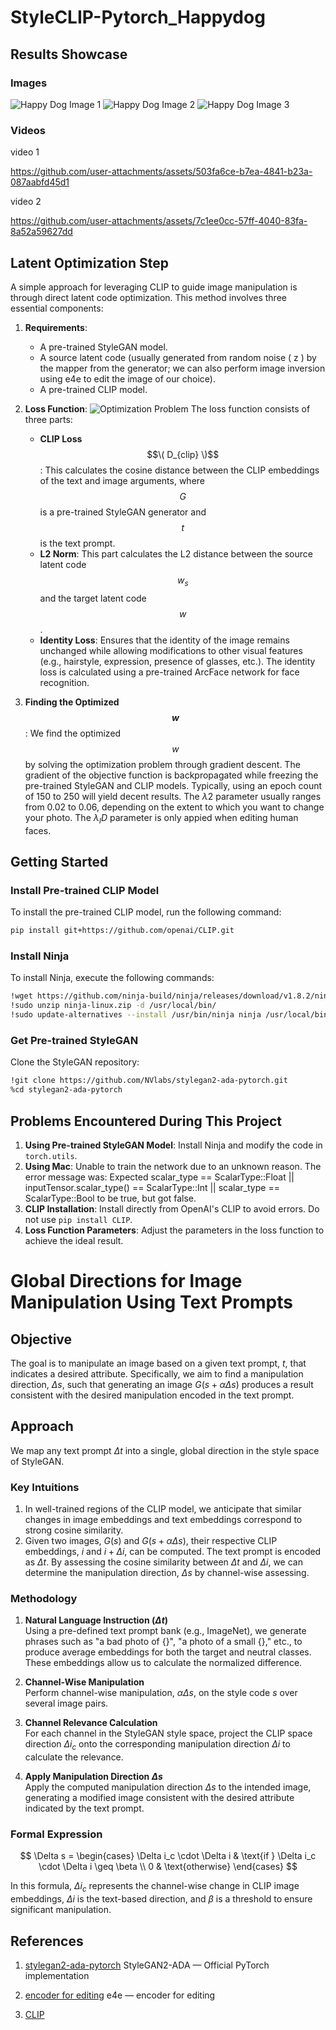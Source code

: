 # StyleCLIP-Pytorch_Happydog

## Results Showcase
### Images
![Happy Dog Image 1](final_photo/final_result.jpg)
![Happy Dog Image 2](final_photo/final_result2.jpg)
![Happy Dog Image 3](final_photo/final_result3.jpg)

### Videos
video 1

https://github.com/user-attachments/assets/503fa6ce-b7ea-4841-b23a-087aabfd45d1

video 2

https://github.com/user-attachments/assets/7c1ee0cc-57ff-4040-83fa-8a52a59627dd

## Latent Optimization Step

A simple approach for leveraging CLIP to guide image manipulation is through direct latent code optimization. This method involves three essential components:

1. **Requirements**:
   - A pre-trained StyleGAN model.
   - A source latent code (usually generated from random noise \( z \) by the mapper from the generator; we can also perform image inversion using e4e to edit the image of our choice).
   - A pre-trained CLIP model.

2. **Loss Function**:
![Optimization Problem](final_photo/loss_function.png)
   The loss function consists of three parts:
   - **CLIP Loss** $$\( D_{clip} \)$$: This calculates the cosine distance between the CLIP embeddings of the text and image arguments, where $$G$$ is a pre-trained StyleGAN generator and $$t$$ is the text prompt.
   - **L2 Norm**: This part calculates the L2 distance between the source latent code $$w_s$$ and the target latent code $$w$$.
   - **Identity Loss**: Ensures that the identity of the image remains unchanged while allowing modifications to other visual features (e.g., hairstyle, expression, presence of glasses, etc.). The identity loss is calculated using a pre-trained ArcFace network for face recognition.

3. **Finding the Optimized $$w$$**:
   We find the optimized $$w$$ by solving the optimization problem through gradient descent. The gradient of the objective function is backpropagated while freezing the pre-trained StyleGAN and CLIP models. Typically, using an epoch count of 150 to 250 will yield decent results. The $\lambda 2$ parameter usually ranges from 0.02 to 0.06, depending on the extent to which you want to change your photo. The $\lambda_ID$ parameter is only appied when editing human faces.

## Getting Started

### Install Pre-trained CLIP Model
To install the pre-trained CLIP model, run the following command:

```bash
pip install git+https://github.com/openai/CLIP.git
```
### Install Ninja
To install Ninja, execute the following commands:
```bash
!wget https://github.com/ninja-build/ninja/releases/download/v1.8.2/ninja-linux.zip
!sudo unzip ninja-linux.zip -d /usr/local/bin/
!sudo update-alternatives --install /usr/bin/ninja ninja /usr/local/bin/ninja 1 --force
```
### Get Pre-trained StyleGAN
Clone the StyleGAN repository:
```bash
!git clone https://github.com/NVlabs/stylegan2-ada-pytorch.git
%cd stylegan2-ada-pytorch
```

## Problems Encountered During This Project

1. **Using Pre-trained StyleGAN Model**: Install Ninja and modify the code in `torch.utils`.
2. **Using Mac**: Unable to train the network due to an unknown reason. The error message was: Expected scalar_type == ScalarType::Float || inputTensor.scalar_type() == ScalarType::Int || scalar_type == ScalarType::Bool to be true, but got false.
3. **CLIP Installation**: Install directly from OpenAI's CLIP to avoid errors. Do not use `pip install CLIP`.
4. **Loss Function Parameters**: Adjust the parameters in the loss function to achieve the ideal result.

# Global Directions for Image Manipulation Using Text Prompts

## Objective
The goal is to manipulate an image based on a given text prompt, $t$, that indicates a desired attribute. Specifically, we aim to find a manipulation direction, $\Delta s$, such that generating an image $G(s + \alpha \Delta s)$ produces a result consistent with the desired manipulation encoded in the text prompt.

## Approach
We map any text prompt $\Delta t$ into a single, global direction in the style space of StyleGAN.

### Key Intuitions
1. In well-trained regions of the CLIP model, we anticipate that similar changes in image embeddings and text embeddings correspond to strong cosine similarity.
2. Given two images, $G(s)$ and $G(s + \alpha \Delta s)$, their respective CLIP embeddings, $i$ and $i + \Delta i$, can be computed. The text prompt is encoded as $\Delta t$. By assessing the cosine similarity between $\Delta t$ and $\Delta i$, we can determine the manipulation direction, $\Delta s$ by channel-wise assessing.

### Methodology

1. **Natural Language Instruction $(\Delta t)$**  
   Using a pre-defined text prompt bank (e.g., ImageNet), we generate phrases such as "a bad photo of \{\}", "a photo of a small \{\}," etc., to produce average embeddings for both the target and neutral classes. These embeddings allow us to calculate the normalized difference.

2. **Channel-Wise Manipulation**  
   Perform channel-wise manipulation, $\alpha \Delta s$, on the style code $s$ over several image pairs.

3. **Channel Relevance Calculation**  
   For each channel in the StyleGAN style space, project the CLIP space direction $\Delta i_c$ onto the corresponding manipulation direction $\Delta i$ to calculate the relevance.

4. **Apply Manipulation Direction $\Delta s$**  
   Apply the computed manipulation direction $\Delta s$ to the intended image, generating a modified image consistent with the desired attribute indicated by the text prompt.

### Formal Expression

$$
\Delta s = \begin{cases}
\Delta i_c \cdot \Delta i & \text{if } \Delta i_c \cdot \Delta i \geq \beta \\
0 & \text{otherwise}
\end{cases}
$$

In this formula, $\Delta i_c$ represents the channel-wise change in CLIP image embeddings, $\Delta i$ is the text-based direction, and $\beta$ is a threshold to ensure significant manipulation.



## References

1. [stylegan2-ada-pytorch](https://github.com/NVlabs/stylegan2-ada-pytorch) StyleGAN2-ADA — Official PyTorch implementation

2. [encoder for editing](https://github.com/omertov/encoder4editing) e4e — encoder for editing

3. [CLIP](https://github.com/openai/CLIP)
